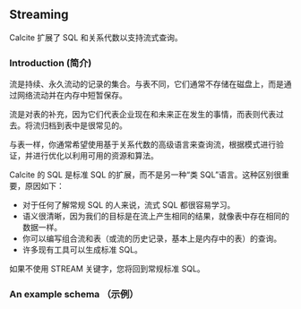 ## Streaming    

Calcite 扩展了 SQL 和关系代数以支持流式查询。   

### Introduction (简介) 
流是持续、永久流动的记录的集合。与表不同，它们通常不存储在磁盘上，而是通过网络流动并在内存中短暂保存。          

流是对表的补充，因为它们代表企业现在和未来正在发生的事情，而表则代表过去。将流归档到表中是很常见的。        

与表一样，你通常希望使用基于关系代数的高级语言来查询流，根据模式进行验证，并进行优化以利用可用的资源和算法。    

Calcite 的 SQL 是标准 SQL 的扩展，而不是另一种“类 SQL”语言。这种区别很重要，原因如下：      

* 对于任何了解常规 SQL 的人来说，流式 SQL 都很容易学习。        
* 语义很清晰，因为我们的目标是在流上产生相同的结果，就像表中存在相同的数据一样。        
* 你可以编写组合流和表（或流的历史记录，基本上是内存中的表）的查询。        
* 许多现有工具可以生成标准 SQL。        

如果不使用 STREAM 关键字，您将回到常规标准 SQL。            

### An example schema （示例）  
